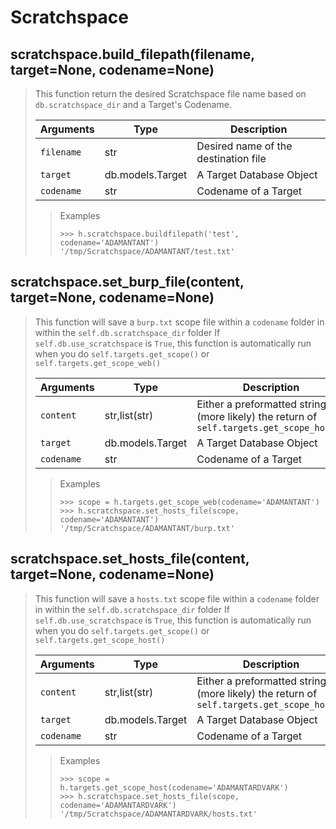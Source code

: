 # Scratchspace

## scratchspace.build_filepath(filename, target=None, codename=None)

> This function return the desired Scratchspace file name based on `db.scratchspace_dir` and a Target's Codename.
>
> | Arguments | Type | Description
> | --- | --- | ---
> | `filename` | str | Desired name of the destination file
> | `target` | db.models.Target | A Target Database Object
> | `codename` | str | Codename of a Target
>
>> Examples
>> ```python3
>> >>> h.scratchspace.buildfilepath('test', codename='ADAMANTANT')
>> '/tmp/Scratchspace/ADAMANTANT/test.txt'
>> ```

## scratchspace.set_burp_file(content, target=None, codename=None)

> This function will save a `burp.txt` scope file within a `codename` folder in within the `self.db.scratchspace_dir` folder
> If `self.db.use_scratchspace` is `True`, this function is automatically run when you do `self.targets.get_scope()` or `self.targets.get_scope_web()`
>
> | Arguments | Type | Description
> | --- | --- | ---
> | `content` | str,list(str) | Either a preformatted string or (more likely) the return of `self.targets.get_scope_host()`
> | `target` | db.models.Target | A Target Database Object
> | `codename` | str | Codename of a Target
>
>> Examples
>> ```python3
>> >>> scope = h.targets.get_scope_web(codename='ADAMANTANT')
>> >>> h.scratchspace.set_hosts_file(scope, codename='ADAMANTANT')
>> '/tmp/Scratchspace/ADAMANTANT/burp.txt'
>> ```

## scratchspace.set_hosts_file(content, target=None, codename=None)

> This function will save a `hosts.txt` scope file within a `codename` folder in within the `self.db.scratchspace_dir` folder
> If `self.db.use_scratchspace` is `True`, this function is automatically run when you do `self.targets.get_scope()` or `self.targets.get_scope_host()`
>
> | Arguments | Type | Description
> | --- | --- | ---
> | `content` | str,list(str) | Either a preformatted string or (more likely) the return of `self.targets.get_scope_host()`
> | `target` | db.models.Target | A Target Database Object
> | `codename` | str | Codename of a Target
>
>> Examples
>> ```python3
>> >>> scope = h.targets.get_scope_host(codename='ADAMANTARDVARK')
>> >>> h.scratchspace.set_hosts_file(scope, codename='ADAMANTARDVARK')
>> '/tmp/Scratchspace/ADAMANTARDVARK/hosts.txt'
>> ```
